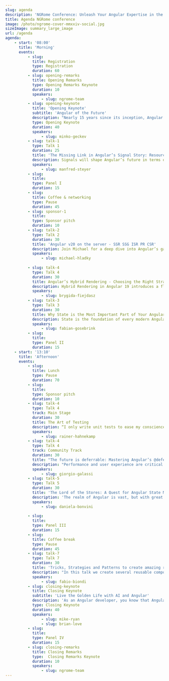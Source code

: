 ```yaml
---
slug: agenda
description: 'NGRome Conference: Unleash Your Angular Expertise in the Eternal City! Connect with industry experts and network with fellow enthusiasts. June 20, 2025 / Rome, Italy'
title: Agenda NGRome conference 
image: /photo/ngrome-cover-mmxxiv-social.jpg
sizeImage: summary_large_image
url: /agenda
agenda:
    - start: '08:00'
      title: 'Morning'
      events:
          - slug: 
            title: Registration
            type: Registration
            duration: 60
          - slug: opening-remarks
            title: Opening Remarks
            type: Opening Remarks Keynote
            duration: 10
            speakers: 
                - slug: ngrome-team
          - slug: opening-keynote
            title: 'Opening Keynote'
            subtitle: 'Angular of the Future'
            description: "Nearly 15 years since its inception, Angular continues to evolve, shaping the landscape of modern web performance and developer experience. Each year, our team embarks on a crucial exercise: reimagining Angular to identify the most significant opportunities for advancing web development. In this talk, we'll delve into the future of Angular, exploring the delicate balance between continuous evolution and unwavering reliability"
            type: Opening Keynote
            duration: 40
            speakers: 
                - slug: minko-geckev
          - slug: talk-1
            type: Talk 1
            duration: 25
            title: 'The Missing Link in Angular’s Signal Story: Resource API and httpResource'
            description: Signals will shape Angular’s future in terms of reactivity and change detection. The new Resource API, along with its httpResource, adds an essential piece to this story by providing an official solution for asynchronously loading data within a Signal-based dataflow. In this session, we explore all the details you need to work effectively with this powerful API. Topics include managing different states, handling errors, streaming data, preventing race conditions, and canceling unnecessary requests. We also discuss how it interacts with RxJS through rxResource and demonstrate how to update loaded values. By the end, you’ll have a comprehensive understanding of the possibilities offered by this groundbreaking new API.
            speakers: 
                - slug: manfred-steyer
          - slug: 
            title: 
            type: Panel I
            duration: 15
          - slug: 
            title: Coffee & networking
            type: Pause
            duration: 45
          - slug: sponsor-1
            title: 
            type: Sponsor pitch
            duration: 10
          - slug: talk-2
            type: Talk 2
            duration: 30
            title: 'Angular v20 on the server - SSR SSG ISR PR CSR'
            description: Join Michael for a deep dive into Angular’s game-changing server-side capabilities. Discover how SSR, SSG, ISR, and CSR integrate seamlessly with Angular’s new hydration features—highlighted by ngSkipHydration—to deliver unreached performance and a streamlined loading experience. Learn to configure and optimize your setup for the most advanced server-side rendering in the industry. Get a deep dive into all the latest features and understand your benefits. Let’s dive deep together.
            speakers: 
                - slug: michael-hladky
          
          - slug: talk-4
            type: Talk 4
            duration: 30
            title: Angular’s Hybrid Rendering - Choosing the Right Strategy for Every Route
            description: Hybrid Rendering in Angular 19 introduces a flexible approach to balancing Server-Side Rendering (SSR), Prerendering (SSG), and Client-Side Rendering (CSR). This talk explores how developers can leverage hybrid rendering to optimize performance, improve SEO, and enhance user experience by selecting the right rendering strategy for each route.
            speakers: 
                - slug: brygida-fiejdasz
          - slug: talk-3
            type: Talk 3
            duration: 30
            title: Why State is the Most Important Part of Your Angular Application
            description: State is the foundation of every modern Angular application. A well-structured state management strategy determines not only how data flows through an application but also how scalable, maintainable, and performant it becomes. Without proper state management, applications quickly become hard to debug, difficult to scale, and prone to inconsistencies. This talk explores why state is the most crucial part of an Angular application, how to choose the right state management approach, and what common pitfalls to avoid. Whether using NgRx, Akita, Signals, or a simple service-based approach, understanding and structuring state effectively is the key to long-term success.
            speakers: 
                - slug: fabian-gosebrink
          - slug: 
            title: 
            type: Panel II
            duration: 15
    - start: '13:10'
      title: 'Afternoon'
      events:
          - slug: 
            title: Lunch
            type: Pause
            duration: 70
          - slug: 
            title: 
            type: Sponsor pitch
            duration: 10
          - slug: talk-4
            type: Talk 4
            track: Main Stage
            duration: 30
            title: The Art of Testing
            description: “I only write unit tests to ease my conscience—real value comes from E2E tests.” You often hear statements like this whispered behind closed doors - or maybe agree with them yourself. Is there a grain of truth to it? The classic testing pyramid suggests the opposite, emphasizing unit tests as the foundation. However, modern approaches tend to shift focus toward the middle of the pyramid—what is commonly referred to as integration testing. At the same time, E2E tests indeed provide the highest value but come with limiting constraints. In this talk, I’ll explore these different perspectives and demonstrate, through concrete examples, which testing strategies work best in various scenarios. Testing isn’t black and white. The real challenge is finding the right balance. In that sense, there is an undeniable element of art involved. But to make the right choices, you need to understand both the strengths and weaknesses of each approach.
            speakers: 
                - slug: rainer-hahnekamp
          - slug: talk-4
            type: Talk 4
            track: Community Track
            duration: 30
            title: "The future is deferrable: Mastering Angular’s @defer and Incremental Hydration"
            description: "Performance and user experience are critical in modern web development, and Angular’s @defer directive is here to revolutionize content loading. In this talk, we’ll explore the powerful combination of Deferrable Views and Incremental Hydration introduced in Angular v19. You’ll learn: - Different types of rendering (CSR, SSR, SSG) - How you can decide the rendering system for specific pages - Use @defer to optimize content rendering with triggers - Leverage Incremental Hydration to deliver seamless interactivity for SSR applications - Avoid common pitfalls and embrace best practices to maximize performance Through real-world examples, this session will give you actionable insights to enhance both developer experience and application efficiency."
            speakers: 
                - slug: giorgio-galassi
          - slug: talk-5
            type: Talk 5
            duration: 30
            title: 'The Lord of the Stores: A Quest for Angular State Mastery'
            description: 'The realm of Angular is vast, but with great applications comes an even greater burden—state management. Many have set out to tame it, yet countless projects have fallen to the dark forces of spaghetti state, uncontrolled mutations, and chaotic side effects. But hope is not lost: three Stores have emerged, forged in the depths of NgRx to bring order and scalability: Global Store, vast and unifying; Component Store, swift and precise; Signal Store, reactive and efficient. Yet power alone is not enough, as without wisdom, these tools can lead even the noblest developer astray. In this talk, we embark on a Lord of The Rings inspired journey to understand the strengths and trade-offs of each store, learn how to choose the right one for different scenarios, and explore small examples to see them in action. The fate of Angular state management now rests in your hands; for the time will soon come when stores will shape the fortunes of all devs.'
            speakers: 
                - slug: daniela-bonvini
          
          - slug: 
            title: 
            type: Panel III
            duration: 15
          - slug: 
            title: Coffee break
            type: Pause
            duration: 45
          - slug: talk-7
            type: Talk 7
            duration: 30
            title: 'Tricks, Strategies and Patterns to create amazing reusable components with latest Angular API'
            description: "In this talk we create several reusable components typical of each professional UIKIT, using the latest Angular API & TypeScript features. It will be an opportunity to learn new tricks, create abstractions and solve common but often not easy problems by combining several components patterns, directives and dependency injection strategies. We will see how to use composition, create coumpond components, integrate 3rd party libraries, create overlay components such as tootip and modals, create generic (TS) components, build dynamic UI and many other use cases"
            speakers: 
                - slug: fabio-biondi
          - slug: closing-keynote
            title: Closing Keynote
            subtitle: 'Live the Golden Life with AI and Angular'
            description: 'As an Angular developer, you know that Angular’s reactive primitives are fresh, hot, crispy, and cooked just right. And to be honest, we’ve had enough of the hype, the fear, and the confusion around AI. In our closing keynote, Mike Ryan and Brian Love will be cooking with a new open-source library that combines Angular Signals and the Resource API to bring LLMs—and joy—into your app in meaningful ways. We’ll show you how to stream responses, handle tool calls, and build contextual UIs that feel intelligent—without abandoning the Angular patterns you already know. Expect live demos, real-world use cases, and a fresh take on what it means to ship meaningful AI features in modern frontend apps.'
            type: Closing Keynote
            duration: 40
            speakers: 
                - slug: mike-ryan
                - slug: brian-love
          - slug: 
            title: 
            type: Panel IV
            duration: 15
          - slug: closing-remarks
            title: Closing Remarks
            type:  Closing Remarks Keynote
            duration: 10
            speakers: 
                - slug: ngrome-team
---
```

